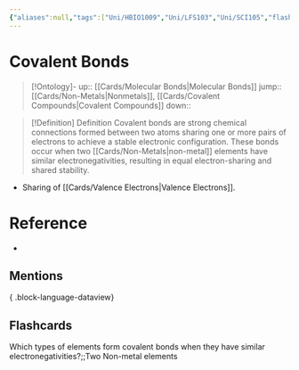 ```yaml
---
{"aliases":null,"tags":["Uni/HBIO1009","Uni/LFS103","Uni/SCI105","flashcards/SCI105"],"dg-publish":true,"permalink":"/cards/covalent-bonds/","dgPassFrontmatter":true}
---
```


# Covalent Bonds

> [!Ontology]-
> up:: [[Cards/Molecular Bonds\|Molecular Bonds]]
> jump:: [[Cards/Non-Metals\|Nonmetals]], [[Cards/Covalent Compounds\|Covalent Compounds]]
> down:: 

> [!Definition] Definition
>  Covalent bonds are strong chemical connections formed between two atoms sharing one or more pairs of electrons to achieve a stable electronic configuration. These bonds occur when two [[Cards/Non-Metals\|non-metal]] elements have similar electronegativities, resulting in equal electron-sharing and shared stability.

- Sharing of [[Cards/Valence Electrons\|Valence Electrons]].

# Reference
- 

## Mentions

{ .block-language-dataview}

## Flashcards

Which types of elements form covalent bonds when they have similar electronegativities?;;Two Non-metal elements
<!--SR:!2024-04-22,6,190-->